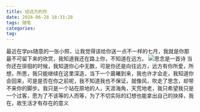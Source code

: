 ```yaml
---
title: 给远方的你
date: 2016-06-28 18:33:28
tags: 随笔
categories: 
tag:
---
```

最近在学ps随意的一张小照，让我觉得该给你送一点不一样的七月，我就是你那最不可留下来的欣赏，我知道我还在路上你，不知道在远方。
![思念是一首诗](http://o94r16s1l.bkt.clouddn.com/%E5%94%90%E5%A6%B9%E5%A6%B9%E6%94%B6.jpg)
当你还在徘徊的时候，我知道你心中无数，可是你还是向往远方，远方有你所爱，所想，所思，我只能继续在这里深造，当下一个晨曦到来，我也许才会走，我知道你会回来，可是是否在你之前呢，我不知道我也不保证，就像风，吹走了思念，却带不来你的脚步。我只是一个站在原地的人，天涯海角，天荒地老，我只希望我只是一个过客，愿为了不该等的人而等，为了不切实际的幻想也能拿出自己的抉择，我在，故生活才有存在的意义
